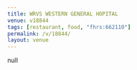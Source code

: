 ```yaml
---
title: WRVS WESTERN GENERAL HOPITAL
venue: v18844
tags: [restaurant, food, "fhrs:662110"]
permalink: /v/18844/
layout: venue
---
```

null